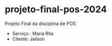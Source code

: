 # projeto-final-pos-2024
Projeto Final da disciplina de POS
- Serviço : Maria Rita
- Cliente: Jailson 